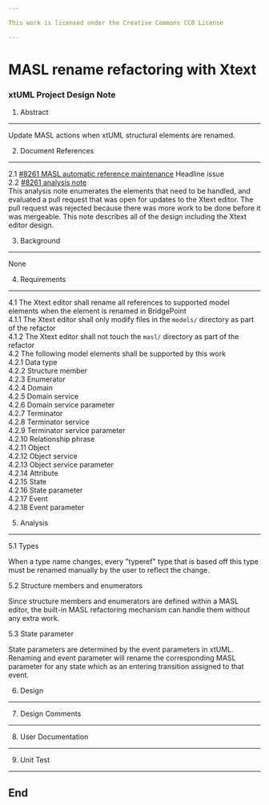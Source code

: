 ```yaml
---

This work is licensed under the Creative Commons CC0 License

---
```


# MASL rename refactoring with Xtext
### xtUML Project Design Note

1. Abstract
-----------
Update MASL actions when xtUML structural elements are renamed.

2. Document References
----------------------
<a id="2.1"></a>2.1 [#8261 MASL automatic reference maintenance](https://support.onefact.net/issues/8261) Headline issue  
<a id="2.2"></a>2.2 [#8261 analysis note](8261_masl_refactor_ant.md)  
This analysis note enumerates the elements that need to be handled, and
evaluated a pull request that was open for updates to the Xtext editor. The pull
request was rejected because there was more work to be done before it was
mergeable. This note describes all of the design including the Xtext editor
design.  

3. Background
-------------
None

4. Requirements
---------------

4.1 The Xtext editor shall rename all references to supported model elements
when the element is renamed in BridgePoint  
4.1.1 The Xtext editor shall only modify files in the `models/` directory as
part of the refactor  
4.1.2 The Xtext editor shall not touch the `masl/` directory as part of the
refactor  
4.2 The following model elements shall be supported by this work  
4.2.1 Data type  
4.2.2 Structure member  
4.2.3 Enumerator  
4.2.4 Domain  
4.2.5 Domain service  
4.2.6 Domain service parameter  
4.2.7 Terminator  
4.2.8 Terminator service  
4.2.9 Terminator service parameter  
4.2.10 Relationship phrase  
4.2.11 Object  
4.2.12 Object service  
4.2.13 Object service parameter  
4.2.14 Attribute  
4.2.15 State  
4.2.16 State parameter  
4.2.17 Event  
4.2.18 Event parameter  

5. Analysis
-----------

5.1 Types

When a type name changes, every "typeref" type that is based off this type must
be renamed manually by the user to reflect the change.

5.2 Structure members and enumerators

Since structure members and enumerators are defined within a MASL editor, the
built-in MASL refactoring mechanism can handle them without any extra work.

5.3 State parameter

State parameters are determined by the event parameters in xtUML. Renaming and
event parameter will rename the corresponding MASL parameter for any state which
as an entering transition assigned to that event.

6. Design
---------

7. Design Comments
------------------

8. User Documentation
---------------------

9. Unit Test
------------

End
---


